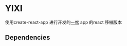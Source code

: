 # YIXI

使用create-react-app 进行开发的[一席](http://yixi.tv]) app 的react 移植版本

## Dependencies
  [](react-burger-menu)
